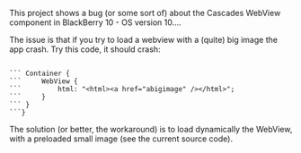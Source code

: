 This project shows a bug (or some sort of) about the Cascades WebView component in BlackBerry 10 - OS version 10....

The issue is that if you try to load a webview with a (quite) big image the app crash.
Try this code, it should crash:

```import bb.cascades 10.2
```
```Page {
```	Container {
```		WebView {
```			html: "<html><a href="abigimage" /></html>";
```		}
```	}
```}

```

The solution (or better, the workaround) is to load dynamically the WebView, with a preloaded small image (see the current source code).

